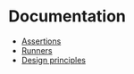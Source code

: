 Documentation
=============

* [Assertions](assertions.md)
* [Runners](runners.md)
* [Design principles](principles.md)